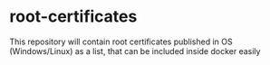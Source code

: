 # root-certificates
This repository will contain root certificates published in OS (Windows/Linux) as a list, that can be included inside docker easily
